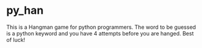 # py_han
This is a Hangman game for python programmers. The word to be guessed is a python keyword and you have 4 attempts before you are hanged.
Best of luck!
